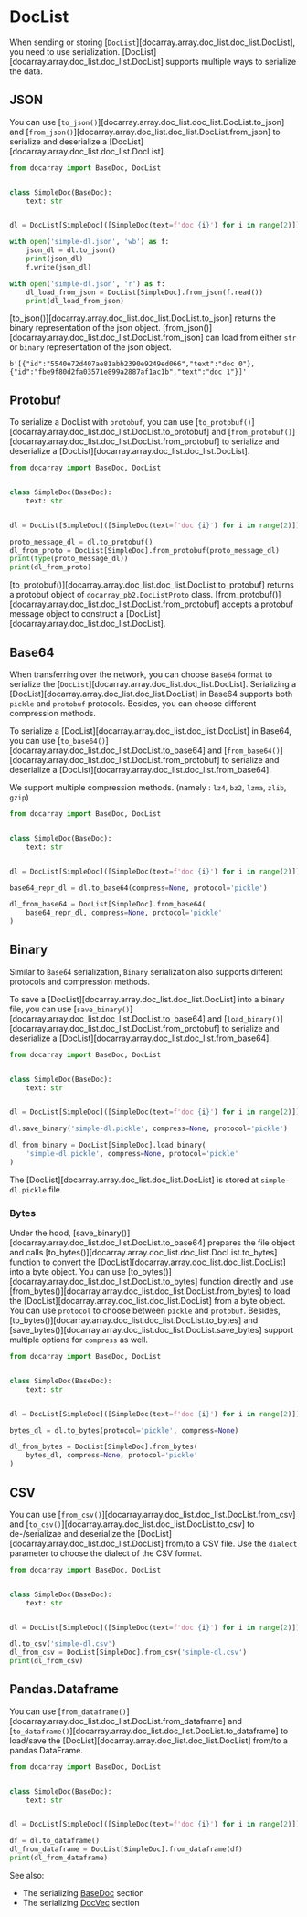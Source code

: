 # DocList
When sending or storing [`DocList`][docarray.array.doc_list.doc_list.DocList], you need to use serialization. [DocList][docarray.array.doc_list.doc_list.DocList] supports multiple ways to serialize the data.

## JSON
You can use [`to_json()`][docarray.array.doc_list.doc_list.DocList.to_json] and [`from_json()`][docarray.array.doc_list.doc_list.DocList.from_json] to serialize and deserialize a [DocList][docarray.array.doc_list.doc_list.DocList].

```python
from docarray import BaseDoc, DocList


class SimpleDoc(BaseDoc):
    text: str


dl = DocList[SimpleDoc]([SimpleDoc(text=f'doc {i}') for i in range(2)])

with open('simple-dl.json', 'wb') as f:
    json_dl = dl.to_json()
    print(json_dl)
    f.write(json_dl)

with open('simple-dl.json', 'r') as f:
    dl_load_from_json = DocList[SimpleDoc].from_json(f.read())
    print(dl_load_from_json)
```

[to_json()][docarray.array.doc_list.doc_list.DocList.to_json] returns the binary representation of the json object. [from_json()][docarray.array.doc_list.doc_list.DocList.from_json] can load from either `str` or `binary` representation of the json object.

```output
b'[{"id":"5540e72d407ae81abb2390e9249ed066","text":"doc 0"},{"id":"fbe9f80d2fa03571e899a2887af1ac1b","text":"doc 1"}]'
```

## Protobuf
To serialize a DocList with `protobuf`, you can use [`to_protobuf()`][docarray.array.doc_list.doc_list.DocList.to_protobuf]  and [`from_protobuf()`][docarray.array.doc_list.doc_list.DocList.from_protobuf] to serialize and deserialize a [DocList][docarray.array.doc_list.doc_list.DocList].

```python
from docarray import BaseDoc, DocList


class SimpleDoc(BaseDoc):
    text: str


dl = DocList[SimpleDoc]([SimpleDoc(text=f'doc {i}') for i in range(2)])

proto_message_dl = dl.to_protobuf()
dl_from_proto = DocList[SimpleDoc].from_protobuf(proto_message_dl)
print(type(proto_message_dl))
print(dl_from_proto)
```

[to_protobuf()][docarray.array.doc_list.doc_list.DocList.to_protobuf]  returns a protobuf object of `docarray_pb2.DocListProto` class. [from_protobuf()][docarray.array.doc_list.doc_list.DocList.from_protobuf]  accepts a protobuf message object to construct a [DocList][docarray.array.doc_list.doc_list.DocList].

## Base64
When transferring over the network, you can choose `Base64` format to serialize the [`DocList`][docarray.array.doc_list.doc_list.DocList].
Serializing a [DocList][docarray.array.doc_list.doc_list.DocList] in Base64 supports both `pickle` and `protobuf` protocols. Besides, you can choose different compression methods.

To serialize a [DocList][docarray.array.doc_list.doc_list.DocList] in Base64, you can use [`to_base64()`][docarray.array.doc_list.doc_list.DocList.to_base64]  and [`from_base64()`][docarray.array.doc_list.doc_list.DocList.from_protobuf] to serialize and deserialize a [DocList][docarray.array.doc_list.doc_list.from_base64].

We support multiple compression methods. (namely : `lz4`, `bz2`, `lzma`, `zlib`, `gzip`)


```python
from docarray import BaseDoc, DocList


class SimpleDoc(BaseDoc):
    text: str


dl = DocList[SimpleDoc]([SimpleDoc(text=f'doc {i}') for i in range(2)])

base64_repr_dl = dl.to_base64(compress=None, protocol='pickle')

dl_from_base64 = DocList[SimpleDoc].from_base64(
    base64_repr_dl, compress=None, protocol='pickle'
)
```

## Binary
Similar to `Base64` serialization, `Binary` serialization also supports different protocols and compression methods.

To save a [DocList][docarray.array.doc_list.doc_list.DocList] into a binary file, you can use [`save_binary()`][docarray.array.doc_list.doc_list.DocList.to_base64]  and [`load_binary()`][docarray.array.doc_list.doc_list.DocList.from_protobuf] to serialize and deserialize a [DocList][docarray.array.doc_list.doc_list.from_base64].

```python
from docarray import BaseDoc, DocList


class SimpleDoc(BaseDoc):
    text: str


dl = DocList[SimpleDoc]([SimpleDoc(text=f'doc {i}') for i in range(2)])

dl.save_binary('simple-dl.pickle', compress=None, protocol='pickle')

dl_from_binary = DocList[SimpleDoc].load_binary(
    'simple-dl.pickle', compress=None, protocol='pickle'
)
```

The [DocList][docarray.array.doc_list.doc_list.DocList] is stored at `simple-dl.pickle` file.

### Bytes
Under the hood,  [save_binary()][docarray.array.doc_list.doc_list.DocList.to_base64] prepares the file object and calls [to_bytes()][docarray.array.doc_list.doc_list.DocList.to_bytes] function to convert the [DocList][docarray.array.doc_list.doc_list.DocList] into a byte object. You can use [to_bytes()][docarray.array.doc_list.doc_list.DocList.to_bytes] function directly and use [from_bytes()][docarray.array.doc_list.doc_list.DocList.from_bytes] to load the [DocList][docarray.array.doc_list.doc_list.DocList] from a byte object. You can use `protocol` to choose between `pickle` and `protobuf`. Besides, [to_bytes()][docarray.array.doc_list.doc_list.DocList.to_bytes]  and [save_bytes()][docarray.array.doc_list.doc_list.DocList.save_bytes] support multiple options for `compress` as well. 

```python
from docarray import BaseDoc, DocList


class SimpleDoc(BaseDoc):
    text: str


dl = DocList[SimpleDoc]([SimpleDoc(text=f'doc {i}') for i in range(2)])

bytes_dl = dl.to_bytes(protocol='pickle', compress=None)

dl_from_bytes = DocList[SimpleDoc].from_bytes(
    bytes_dl, compress=None, protocol='pickle'
)
```


## CSV
You can use [`from_csv()`][docarray.array.doc_list.doc_list.DocList.from_csv] and [`to_csv()`][docarray.array.doc_list.doc_list.DocList.to_csv] to de-/serializae and deserialize the [DocList][docarray.array.doc_list.doc_list.DocList] from/to a CSV file. Use the `dialect` parameter to choose the dialect of the CSV format.

```python
from docarray import BaseDoc, DocList


class SimpleDoc(BaseDoc):
    text: str


dl = DocList[SimpleDoc]([SimpleDoc(text=f'doc {i}') for i in range(2)])

dl.to_csv('simple-dl.csv')
dl_from_csv = DocList[SimpleDoc].from_csv('simple-dl.csv')
print(dl_from_csv)
```


## Pandas.Dataframe
You can use [`from_dataframe()`][docarray.array.doc_list.doc_list.DocList.from_dataframe] and [`to_dataframe()`][docarray.array.doc_list.doc_list.DocList.to_dataframe] to load/save the [DocList][docarray.array.doc_list.doc_list.DocList] from/to a pandas DataFrame.

```python
from docarray import BaseDoc, DocList


class SimpleDoc(BaseDoc):
    text: str


dl = DocList[SimpleDoc]([SimpleDoc(text=f'doc {i}') for i in range(2)])

df = dl.to_dataframe()
dl_from_dataframe = DocList[SimpleDoc].from_dataframe(df)
print(dl_from_dataframe)
```

See also:

* The serializing [BaseDoc](./send_doc.md) section
* The serializing [DocVec](./send_docvec.md) section
